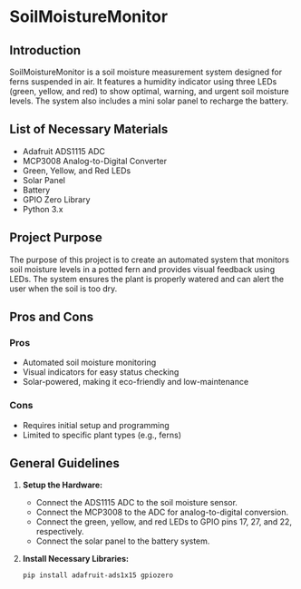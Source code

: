# SoilMoistureMonitor

## Introduction
SoilMoistureMonitor is a soil moisture measurement system designed for ferns suspended in air. It features a humidity indicator using three LEDs (green, yellow, and red) to show optimal, warning, and urgent soil moisture levels. The system also includes a mini solar panel to recharge the battery.

## List of Necessary Materials
- Adafruit ADS1115 ADC
- MCP3008 Analog-to-Digital Converter
- Green, Yellow, and Red LEDs
- Solar Panel
- Battery
- GPIO Zero Library
- Python 3.x

## Project Purpose
The purpose of this project is to create an automated system that monitors soil moisture levels in a potted fern and provides visual feedback using LEDs. The system ensures the plant is properly watered and can alert the user when the soil is too dry.

## Pros and Cons

### Pros
- Automated soil moisture monitoring
- Visual indicators for easy status checking
- Solar-powered, making it eco-friendly and low-maintenance

### Cons
- Requires initial setup and programming
- Limited to specific plant types (e.g., ferns)

## General Guidelines
1. **Setup the Hardware:**
   - Connect the ADS1115 ADC to the soil moisture sensor.
   - Connect the MCP3008 to the ADC for analog-to-digital conversion.
   - Connect the green, yellow, and red LEDs to GPIO pins 17, 27, and 22, respectively.
   - Connect the solar panel to the battery system.

2. **Install Necessary Libraries:**
   ```bash
   pip install adafruit-ads1x15 gpiozero
